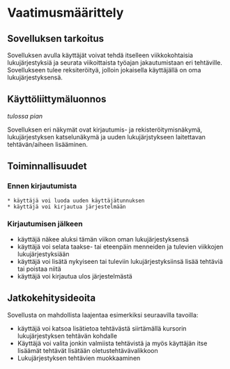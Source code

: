 # Vaatimusmäärittely

## Sovelluksen tarkoitus

Sovelluksen avulla käyttäjät voivat tehdä itselleen viikkokohtaisia lukujärjestyksiä ja seurata viikoittaista työajan jakautumistaan eri tehtäville. Sovellukseen tulee reksiteröityä, jolloin jokaisella käyttäjällä on oma lukujärjestyksensä.

## Käyttöliittymäluonnos

*tulossa pian*

Sovelluksen eri näkymät ovat kirjautumis- ja rekisteröitymisnäkymä, lukujärjestyksen katselunäkymä ja uuden lukujärjstykseen laitettavan tehtävän/aiheen lisääminen.

## Toiminnallisuudet

### Ennen kirjautumista
    * käyttäjä voi luoda uuden käyttäjätunnuksen
    * käyttäjä voi kirjautua järjestelmään

### Kirjautumisen jälkeen
* käyttäjä näkee aluksi tämän viikon oman lukujärjestyksensä
* käyttäjä voi selata taakse- tai eteenpäin menneiden ja tulevien viikkojen lukujärjestyksiään
* käyttäjä voi lisätä nykyiseen tai tuleviin lukujärjestyksiinsä lisää tehtäviä tai poistaa niitä
* käyttäjä voi kirjautua ulos järjestelmästä

## Jatkokehitysideoita

Sovellusta on mahdollista laajentaa esimerkiksi seuraavilla tavoilla:

* käyttäjä voi katsoa lisätietoa tehtävästä siirtämällä kursorin lukujärjestyksen tehtävän kohdalle
* Käyttäjä voi valita jonkin valmiista tehtävistä ja myös käyttäjän itse lisäämät tehtävät lisätään oletustehtävävalikkoon
* Lukujärjestyksen tehtävien muokkaaminen
